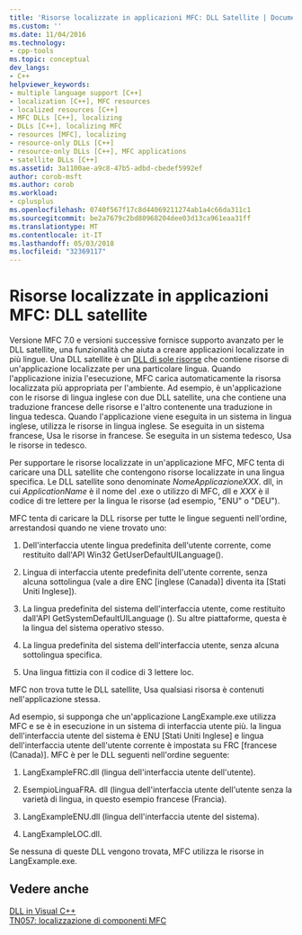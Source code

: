 ```yaml
---
title: 'Risorse localizzate in applicazioni MFC: DLL Satellite | Documenti Microsoft'
ms.custom: ''
ms.date: 11/04/2016
ms.technology:
- cpp-tools
ms.topic: conceptual
dev_langs:
- C++
helpviewer_keywords:
- multiple language support [C++]
- localization [C++], MFC resources
- localized resources [C++]
- MFC DLLs [C++], localizing
- DLLs [C++], localizing MFC
- resources [MFC], localizing
- resource-only DLLs [C++]
- resource-only DLLs [C++], MFC applications
- satellite DLLs [C++]
ms.assetid: 3a1100ae-a9c8-47b5-adbd-cbedef5992ef
author: corob-msft
ms.author: corob
ms.workload:
- cplusplus
ms.openlocfilehash: 0740f567f17c8d44069211274ab1a4c66da311c1
ms.sourcegitcommit: be2a7679c2bd80968204dee03d13ca961eaa31ff
ms.translationtype: MT
ms.contentlocale: it-IT
ms.lasthandoff: 05/03/2018
ms.locfileid: "32369117"
---
```

# <a name="localized-resources-in-mfc-applications-satellite-dlls"></a>Risorse localizzate in applicazioni MFC: DLL satellite
Versione MFC 7.0 e versioni successive fornisce supporto avanzato per le DLL satellite, una funzionalità che aiuta a creare applicazioni localizzate in più lingue. Una DLL satellite è un [DLL di sole risorse](../build/creating-a-resource-only-dll.md) che contiene risorse di un'applicazione localizzate per una particolare lingua. Quando l'applicazione inizia l'esecuzione, MFC carica automaticamente la risorsa localizzata più appropriata per l'ambiente. Ad esempio, è un'applicazione con le risorse di lingua inglese con due DLL satellite, una che contiene una traduzione francese delle risorse e l'altro contenente una traduzione in lingua tedesca. Quando l'applicazione viene eseguita in un sistema in lingua inglese, utilizza le risorse in lingua inglese. Se eseguita in un sistema francese, Usa le risorse in francese. Se eseguita in un sistema tedesco, Usa le risorse in tedesco.  
  
 Per supportare le risorse localizzate in un'applicazione MFC, MFC tenta di caricare una DLL satellite che contengono risorse localizzate in una lingua specifica. Le DLL satellite sono denominate *NomeApplicazioneXXX*. dll, in cui *ApplicationName* è il nome del .exe o utilizzo di MFC, dll e *XXX* è il codice di tre lettere per la lingua le risorse (ad esempio, "ENU" o "DEU").  
  
 MFC tenta di caricare la DLL risorse per tutte le lingue seguenti nell'ordine, arrestandosi quando ne viene trovato uno:  
  
1. Dell'interfaccia utente lingua predefinita dell'utente corrente, come restituito dall'API Win32 GetUserDefaultUILanguage().  
  
2.  Lingua di interfaccia utente predefinita dell'utente corrente, senza alcuna sottolingua (vale a dire ENC [inglese (Canada)] diventa ita [Stati Uniti Inglese]).  
  
3.  La lingua predefinita del sistema dell'interfaccia utente, come restituito dall'API GetSystemDefaultUILanguage (). Su altre piattaforme, questa è la lingua del sistema operativo stesso.  
  
4.  La lingua predefinita del sistema dell'interfaccia utente, senza alcuna sottolingua specifica.  
  
5.  Una lingua fittizia con il codice di 3 lettere loc.  
  
 MFC non trova tutte le DLL satellite, Usa qualsiasi risorsa è contenuti nell'applicazione stessa.  
  
 Ad esempio, si supponga che un'applicazione LangExample.exe utilizza MFC e se è in esecuzione in un sistema di interfaccia utente più. la lingua dell'interfaccia utente del sistema è ENU [Stati Uniti Inglese] e lingua dell'interfaccia utente dell'utente corrente è impostata su FRC [francese (Canada)]. MFC è per le DLL seguenti nell'ordine seguente:  
  
1.  LangExampleFRC.dll (lingua dell'interfaccia utente dell'utente).  
  
2.  EsempioLinguaFRA. dll (lingua dell'interfaccia utente dell'utente senza la varietà di lingua, in questo esempio francese (Francia).  
  
3.  LangExampleENU.dll (lingua dell'interfaccia utente del sistema).  
  
4.  LangExampleLOC.dll.  
  
 Se nessuna di queste DLL vengono trovata, MFC utilizza le risorse in LangExample.exe.  
  
## <a name="see-also"></a>Vedere anche  
 [DLL in Visual C++](../build/dlls-in-visual-cpp.md)   
 [TN057: localizzazione di componenti MFC](../mfc/tn057-localization-of-mfc-components.md)